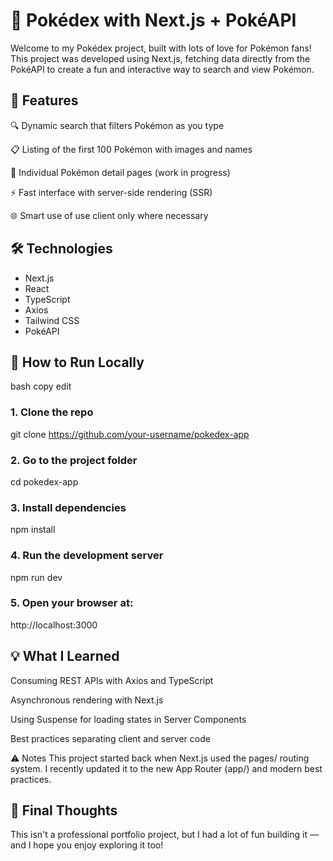 # 🧠 Pokédex with Next.js + PokéAPI
Welcome to my Pokédex project, built with lots of love for Pokémon fans!
This project was developed using Next.js, fetching data directly from the PokéAPI to create a fun and interactive way to search and view Pokémon.

## 🚀 Features
🔍 Dynamic search that filters Pokémon as you type

📋 Listing of the first 100 Pokémon with images and names

📄 Individual Pokémon detail pages (work in progress)

⚡ Fast interface with server-side rendering (SSR)

🌐 Smart use of use client only where necessary

## 🛠️ Technologies

- Next.js
- React
- TypeScript
- Axios
- Tailwind CSS
- PokéAPI

## 🧪 How to Run Locally
bash 
copy
edit

### 1. Clone the repo
git clone https://github.com/your-username/pokedex-app

### 2. Go to the project folder
cd pokedex-app

### 3. Install dependencies
npm install

### 4. Run the development server
npm run dev

### 5. Open your browser at:
http://localhost:3000
## 💡 What I Learned
Consuming REST APIs with Axios and TypeScript

Asynchronous rendering with Next.js

Using Suspense for loading states in Server Components

Best practices separating client and server code

⚠️ Notes
This project started back when Next.js used the pages/ routing system.
I recently updated it to the new App Router (app/) and modern best practices.

## 💬 Final Thoughts
This isn't a professional portfolio project, but I had a lot of fun building it — and I hope you enjoy exploring it too!